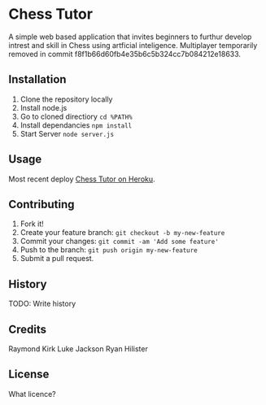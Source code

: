 # Chess Tutor

A simple web based application that invites beginners to furthur develop intrest and skill in Chess using artficial inteligence. Multiplayer temporarily removed in commit f8f1b66d60fb4e35b6c5b324cc7b084212e18633.

## Installation

1. Clone the repository locally
2. Install node.js
3. Go to cloned directiory `cd %PATH%`
4. Install dependancies `npm install`
5. Start Server `node server.js`

## Usage

Most recent deploy [Chess Tutor on Heroku](http://chesstutor.herokuapp.com).

## Contributing

1. Fork it!
2. Create your feature branch: `git checkout -b my-new-feature`
3. Commit your changes: `git commit -am 'Add some feature'`
4. Push to the branch: `git push origin my-new-feature`
5. Submit a pull request.

## History

TODO: Write history

## Credits

Raymond Kirk
Luke Jackson
Ryan Hilister

## License

What licence?
